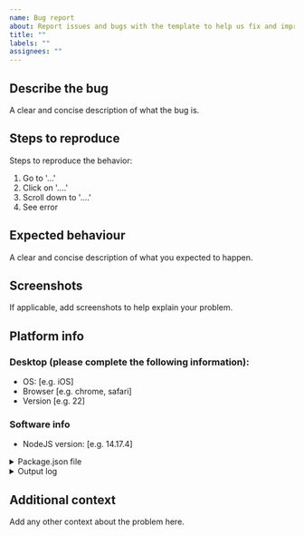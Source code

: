 ```yaml
---
name: Bug report
about: Report issues and bugs with the template to help us fix and improve for everyone
title: ""
labels: ""
assignees: ""
---
```


## Describe the bug

A clear and concise description of what the bug is.

## Steps to reproduce

Steps to reproduce the behavior:

1. Go to '...'
2. Click on '....'
3. Scroll down to '....'
4. See error

## Expected behaviour

A clear and concise description of what you expected to happen.

## Screenshots

If applicable, add screenshots to help explain your problem.

## Platform info

### Desktop (please complete the following information):

- OS: [e.g. iOS]
- Browser [e.g. chrome, safari]
- Version [e.g. 22]

### Software info

- NodeJS version: [e.g. 14.17.4]

<details>

<summary>Package.json file</summary>

<p>

```json
<Your package.json file contents here>
```

</p>
</details>

<details>

<summary>Output log</summary>

<p>

```log
[Log output here]
```

</p>
</details>

## Additional context

Add any other context about the problem here.

